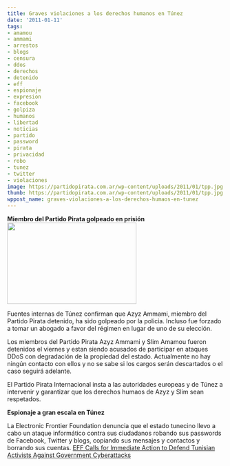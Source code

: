 ```yaml
---
title: Graves violaciones a los derechos humanos en Túnez
date: '2011-01-11'
tags:
- amamou
- ammami
- arrestos
- blogs
- censura
- ddos
- derechos
- detenido
- eff
- espionaje
- expresion
- facebook
- golpiza
- humanos
- libertad
- noticias
- partido
- password
- pirata
- privacidad
- robo
- tunez
- twitter
- violaciones
image: https://partidopirata.com.ar/wp-content/uploads/2011/01/tpp.jpg
thumb: https://partidopirata.com.ar/wp-content/uploads/2011/01/tpp.jpg
wppost_name: graves-violaciones-a-los-derechos-humaos-en-tunez
---
```


<strong>Miembro del Partido Pirata golpeado en prisión</strong>
<a href="https://partidopirata.com.ar/wp-content/uploads/2011/01/tpp.jpg"><img src="https://partidopirata.com.ar/wp-content/uploads/2011/01/tpp.jpg" alt="" title="Miembros del partido pirata de Túnez detenidos." width="300" height="189" class="size-full wp-image-464" /></a>


Fuentes internas de Túnez confirman que Azyz Ammami, miembro del Partido Pirata detenido, ha sido golpeado por la policia. Incluso fue forzado a tomar un abogado a favor del régimen en lugar de uno de su elección.

Los miembros del Partido Pirata Azyz Ammami y Slim Amamou fueron detenidos el viernes y estan siendo acusados de participar en ataques DDoS con degradación de la propiedad del estado. Actualmente no hay ningún contacto con ellos y no se sabe si los cargos serán descartados o el caso seguirá adelante.

El Partido Pirata Internacional insta a las autoridades europeas y de Túnez a intervenir y garantizar que los derechos humaos de Azyz y Slim sean respetados.

<strong>Espionaje a gran escala en Túnez</strong>

La Electronic Frontier Foundation denuncia que el estado tunecino llevo a cabo un ataque informático contra sus ciudadanos robando sus passwords de Facebook, Twitter y blogs, copiando sus mensajes y contactos y borrando sus cuentas. 
<a href="https://www.eff.org/deeplinks/2011/01/eff-calls-immediate-action-defend-tunisian">EFF Calls for Immediate Action to Defend Tunisian Activists Against Government Cyberattacks</a>
